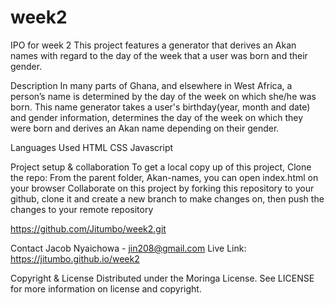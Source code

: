 # week2
IPO for week 2
This project features a generator that derives an Akan names with regard to the day of the week that a user was born and their gender.

Description
In many parts of Ghana, and elsewhere in West Africa, a person’s name is determined by the day of the week on which she/he was born.
This name generator takes a user's birthday(year, month and date) and gender information, determines the day of the week on which they were born and derives an Akan name depending on their gender.

Languages Used
HTML
CSS
Javascript


Project setup & collaboration
To get a local copy up of this project, Clone the repo:
From the parent folder, Akan-names, you can open index.html on your browser
Collaborate on this project by forking this repository to your github, clone it and create a new branch to make changes on, then push the changes to your remote repository

https://github.com/Jitumbo/week2.git



Contact
Jacob Nyaichowa - jin208@gmail.com
Live Link: https://jitumbo.github.io/week2

Copyright & License
Distributed under the Moringa License. See LICENSE for more information on license and copyright.
